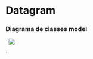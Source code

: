 
<h1>Datagram</h1>

<h3>Diagrama de classes model</h3>

[](https://gitlab.com/ppads-mackenzie-2020-1/ppads-05j/the-datagram/the-data-gram-app/-/blob/master/modelos/diagrama%20de%20classes%20-%20models.jpg)`
<img src="https://gitlab.com/ppads-mackenzie-2020-1/ppads-05j/the-datagram/the-data-gram-app/-/blob/master/modelos/diagrama%20de%20classes%20-%20models.jpg">


`
	
